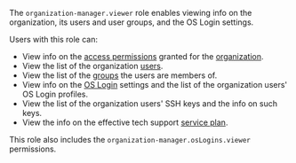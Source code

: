 The `organization-manager.viewer` role enables viewing info on the organization, its users and user groups, and the OS Login settings.

Users with this role can:
* View info on the [access permissions](../../iam/concepts/access-control/index.md) granted for the [organization](../../organization/quickstart.md).
* View the list of the organization [users](../../overview/roles-and-resources.md#users).
* View the list of the [groups](../../organization/concepts/groups.md) the users are members of.
* View info on the [OS Login](../../organization/concepts/os-login.md) settings and the list of the organization users' OS Login profiles.
* View the list of the organization users' SSH keys and the info on such keys.
* View the info on the effective tech support [service plan](../../support/pricing.md#effective-plans).

This role also includes the `organization-manager.osLogins.viewer` permissions.